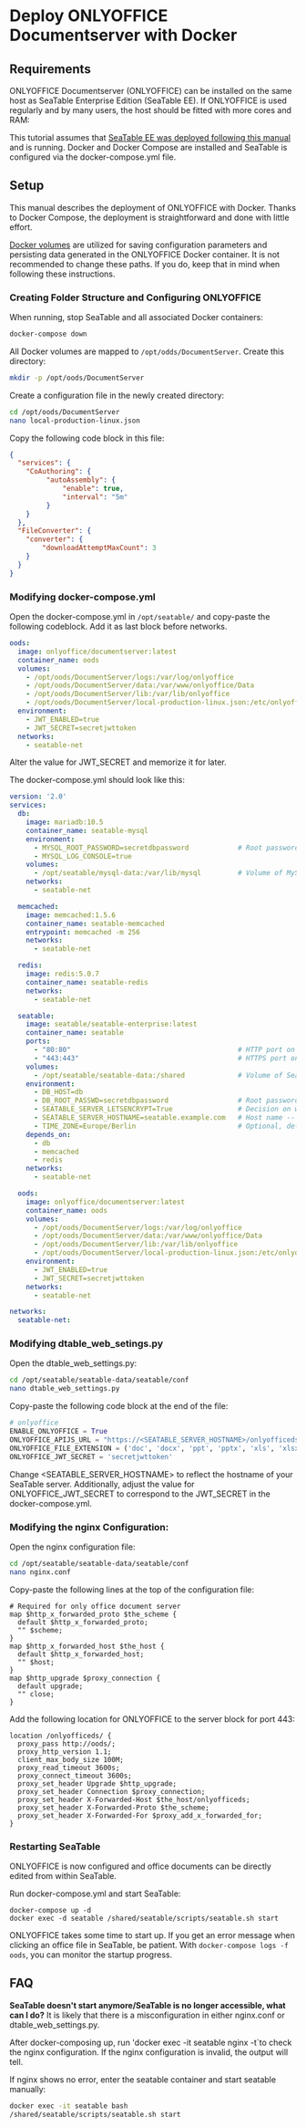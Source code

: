 # Deploy ONLYOFFICE Documentserver with Docker

## Requirements

ONLYOFFICE Documentserver (ONLYOFFICE) can be installed on the same host as SeaTable Enterprise Edition (SeaTable EE). If ONLYOFFICE is used regularly and by many users, the host should be fitted with more cores and RAM:

This tutorial assumes that [SeaTable EE was deployed following this manual](https://manual.seatable.io/docker/Enterprise-Edition/Deploy%20SeaTable-EE%20with%20Docker/) and is running. Docker and Docker Compose are installed and SeaTable is configured via the docker-compose.yml file.

## Setup

This manual describes the deployment of ONLYOFFICE with Docker. Thanks to Docker Compose, the deployment is straightforward and done with little effort.

[Docker volumes](https://docs.docker.com/storage/volumes/) are utilized for saving configuration parameters and persisting data generated in the ONLYOFFICE Docker container. It is not recommended to change these paths. If you do, keep that in mind when following these instructions.

### Creating Folder Structure and Configuring ONLYOFFICE

When running, stop SeaTable and all associated Docker containers:

```bash
docker-compose down
```

All Docker volumes are mapped to `/opt/odds/DocumentServer`. Create this directory:

```bash
mkdir -p /opt/oods/DocumentServer
```

Create a configuration file in the newly created directory:

```bash
cd /opt/oods/DocumentServer
nano local-production-linux.json
```

Copy the following code block in this file:

```json
{
  "services": {
    "CoAuthoring": {
         "autoAssembly": {
             "enable": true,
             "interval": "5m"
         }
    }
  },
  "FileConverter": {
    "converter": {
        "downloadAttemptMaxCount": 3
    }
  }
}
```

### Modifying docker-compose.yml

Open the docker-compose.yml in `/opt/seatable/` and copy-paste the following codeblock. Add it as last block before networks.

```yml
oods:
  image: onlyoffice/documentserver:latest
  container_name: oods
  volumes:
    - /opt/oods/DocumentServer/logs:/var/log/onlyoffice
    - /opt/oods/DocumentServer/data:/var/www/onlyoffice/Data
    - /opt/oods/DocumentServer/lib:/var/lib/onlyoffice
    - /opt/oods/DocumentServer/local-production-linux.json:/etc/onlyoffice/documentserver/local-production-linux.json
  environment:
    - JWT_ENABLED=true
    - JWT_SECRET=secretjwttoken  
  networks:
    - seatable-net
```

Alter the value for JWT_SECRET and memorize it for later. 

The docker-compose.yml should look like this:

```yml
version: '2.0'
services:
  db:
    image: mariadb:10.5
    container_name: seatable-mysql
    environment:
      - MYSQL_ROOT_PASSWORD=secretdbpassword            # Root password of MySQL -- must be changed
      - MYSQL_LOG_CONSOLE=true
    volumes:
      - /opt/seatable/mysql-data:/var/lib/mysql         # Volume of MySQL (directory for persistent storage) and mount point in cont>
    networks:
      - seatable-net

  memcached:
    image: memcached:1.5.6
    container_name: seatable-memcached
    entrypoint: memcached -m 256
    networks:
      - seatable-net

  redis:
    image: redis:5.0.7
    container_name: seatable-redis
    networks:
      - seatable-net

  seatable:
    image: seatable/seatable-enterprise:latest
    container_name: seatable
    ports:
      - "80:80"                                         # HTTP port on the Docker host and the port in the container -- must be chan>
      - "443:443"                                       # HTTPS port on the Docker host and the port in the container -- must be cha>
    volumes:
      - /opt/seatable/seatable-data:/shared             # Volume of SeaTable (directory for persistent storage) and mount point in c>
    environment:
      - DB_HOST=db
      - DB_ROOT_PASSWD=secretdbpassword                 # Root password of MySQL -- must be changed to the value set above
      - SEATABLE_SERVER_LETSENCRYPT=True                # Decision on whether or not to use Let's Encrypt for HTTPS, default is Fals>
      - SEATABLE_SERVER_HOSTNAME=seatable.example.com   # Host name -- must be changed
      - TIME_ZONE=Europe/Berlin                         # Optional, default is UTC. Example: Europe/Berlin. Choices can be found her>
    depends_on:
      - db
      - memcached
      - redis
    networks:
      - seatable-net

  oods:
    image: onlyoffice/documentserver:latest
    container_name: oods
    volumes:
      - /opt/oods/DocumentServer/logs:/var/log/onlyoffice
      - /opt/oods/DocumentServer/data:/var/www/onlyoffice/Data
      - /opt/oods/DocumentServer/lib:/var/lib/onlyoffice
      - /opt/oods/DocumentServer/local-production-linux.json:/etc/onlyoffice/documentserver/local-production-linux.json
    environment:
      - JWT_ENABLED=true
      - JWT_SECRET=secretjwttoken
    networks:
      - seatable-net

networks:
  seatable-net:
```


### Modifying dtable_web_setings.py

Open the dtable_web_settings.py:

```bash
cd /opt/seatable/seatable-data/seatable/conf
nano dtable_web_settings.py
```

Copy-paste the following code block at the end of the file:

```python
# onlyoffice
ENABLE_ONLYOFFICE = True
ONLYOFFICE_APIJS_URL = "https://<SEATABLE_SERVER_HOSTNAME>/onlyofficeds/web-apps/apps/api/documents/api.js"
ONLYOFFICE_FILE_EXTENSION = ('doc', 'docx', 'ppt', 'pptx', 'xls', 'xlsx', 'odt', 'fodt', 'odp', 'fodp', 'ods', 'fods', 'csv', 'ppsx', 'pps')
ONLYOFFICE_JWT_SECRET = 'secretjwttoken'
```

Change <SEATABLE_SERVER_HOSTNAME> to reflect the hostname of your SeaTable server. Additionally, adjust the value for ONLYOFFICE_JWT_SECRET to correspond to the JWT_SECRET in the docker-compose.yml.


### Modifying the nginx Configuration:

Open the nginx configuration file:

```bash
cd /opt/seatable/seatable-data/seatable/conf
nano nginx.conf
```

Copy-paste the following lines at the top of the configuration file:

```
# Required for only office document server
map $http_x_forwarded_proto $the_scheme {
  default $http_x_forwarded_proto;
  "" $scheme;
}
map $http_x_forwarded_host $the_host {
  default $http_x_forwarded_host;
  "" $host;
}
map $http_upgrade $proxy_connection {
  default upgrade;
  "" close;
}
```

Add the following location for ONLYOFFICE to the server block for port 443:

```
location /onlyofficeds/ {
  proxy_pass http://oods/;
  proxy_http_version 1.1;
  client_max_body_size 100M;
  proxy_read_timeout 3600s;
  proxy_connect_timeout 3600s;
  proxy_set_header Upgrade $http_upgrade;
  proxy_set_header Connection $proxy_connection;
  proxy_set_header X-Forwarded-Host $the_host/onlyofficeds;
  proxy_set_header X-Forwarded-Proto $the_scheme;
  proxy_set_header X-Forwarded-For $proxy_add_x_forwarded_for;
}
```

### Restarting SeaTable

ONLYOFFICE is now configured and office documents can be directly edited from within SeaTable.

Run docker-compose.yml and start SeaTable:

```
docker-compose up -d
docker exec -d seatable /shared/seatable/scripts/seatable.sh start
```

ONLYOFFICE takes some time to start up. If you get an error message when clicking an office file in SeaTable, be patient. With `docker-compose logs -f oods`, you can monitor the startup progress.

## FAQ

**SeaTable doesn't start anymore/SeaTable is no longer accessible, what can I do?**
It is likely that there is a misconfiguration in either nginx.conf or dtable_web_settings.py.

After docker-composing up, run 'docker exec -it seatable nginx -t`to check the nginx configuration. If the nginx configuration is invalid, the output will tell.

If nginx shows no error, enter the seatable container and start seatable manually:

```bash
docker exec -it seatable bash
/shared/seatable/scripts/seatable.sh start
```

